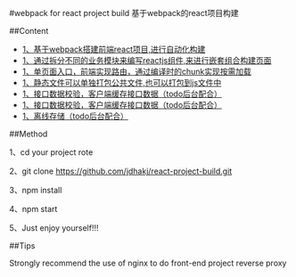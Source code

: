 #webpack for react project build基于webpack的react项目构建##Content- [1、基于webpack搭建前端react项目,进行自动化构建](https://github.com/reactjs/react-router-tutorial)- [1、通过拆分不同的业务模块来编写reactjs组件,来进行嵌套组合构建页面](https://github.com/reactjs/react-router-tutorial)- [1、单页面入口，前端实现路由，通过编译时的chunk实现按需加载](https://github.com/reactjs/react-router-tutorial)- [1、静态文件可以单独打包公共文件,也可以打包到js文件中](https://github.com/reactjs/react-router-tutorial)- [1、接口数据校验，客户端缓存接口数据（todo后台配合）](https://github.com/reactjs/react-router-tutorial)- [1、接口数据校验，客户端缓存接口数据（todo后台配合）](https://github.com/reactjs/react-router-tutorial)- [1、离线存储（todo后台配合）](https://github.com/reactjs/react-router-tutorial)##Method1、cd your project rote2、git clone https://github.com/jdhakj/react-project-build.git3、npm install4、npm start5、Just enjoy yourself!!!##TipsStrongly recommend the use of nginx to do front-end project reverse proxy